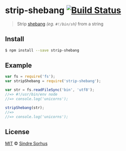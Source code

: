 # strip-shebang [![Build Status](https://travis-ci.org/sindresorhus/strip-shebang.png?branch=master)](https://travis-ci.org/sindresorhus/strip-shebang)

> Strip [shebang](https://en.wikipedia.org/wiki/Shebang_(Unix)) *(eg. `#!/bin/sh`)* from a string


## Install

```bash
$ npm install --save strip-shebang
```


## Example

```js
var fs = require('fs');
var stripShebang = require('strip-shebang');

var str = fs.readFileSync('bin', 'utf8');
//=> #!/usr/bin/env node
//=> console.log('unicorns');

stripShebang(str);
//=>
//=> console.log('unicorns');
```


## License

[MIT](http://opensource.org/licenses/MIT) © [Sindre Sorhus](http://sindresorhus.com)
